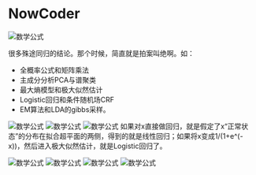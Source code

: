 # NowCoder

![数学公式](./images/000001.png)

很多殊途同归的结论。那个时候，简直就是拍案叫绝啊。如：
* 全概率公式和矩阵乘法* 主成分分析PCA与谱聚类* 最大熵模型和极大似然估计* Logistic回归和条件随机场CRF* EM算法和LDA的gibbs采样。

![数学公式](./images/000002.jpg)
![数学公式](./images/000003.png)
![数学公式](./images/000004.jpg)
如果对x直接做回归，就是假定了x“正常状态”的分布在拟合超平面的两侧，得到的就是线性回归；如果将x变成1/(1+e^(-x))，然后进入极大似然估计，就是Logistic回归了。

![数学公式](./images/000005.jpg)
![数学公式](./images/000006.jpg)
![数学公式](./images/000007.jpg)
![数学公式](./images/000008.jpg)